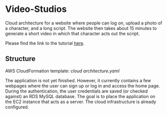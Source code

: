 # Video-Studios
Cloud architecture for a website where people can log on, upload a photo of a character, and a long script. The website then takes about 15 minutes to generate a short video in which that character acts out the script.

Please find the link to the tutorial <a href="https://medium.com/@vladyslavpetrenko/create-cloud-infrastructure-for-a-web-app-using-aws-cloudformation-bc320bddbfe3">here</a>.

## Structure
AWS CloudFormation template: *cloud architecture.yaml*

The application is not yet finished. However, it currently contains a few webpages where the user can sign up or log in and access the home page. During the authentication, the user credentials are saved (or checked against) an RDS MySQL database. The goal is to place the application on the EC2 instance that acts as a server. The cloud infrastructure is already configured.
